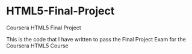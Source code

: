 <h1>HTML5-Final-Project</h1>
Coursera HTML5 Final Project

This is the code that I have written to pass the Final Project Exam for the Coursera HTML5 Course
